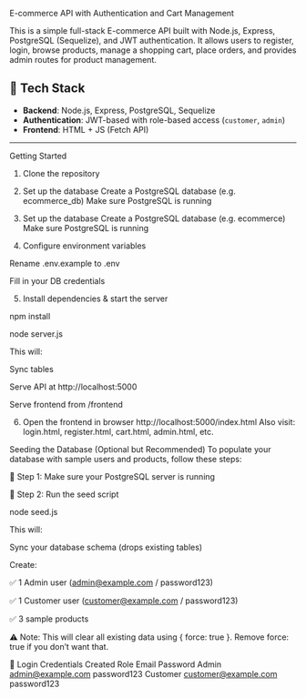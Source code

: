 E-commerce API with Authentication and Cart Management

This is a simple full-stack E-commerce API built with Node.js, Express, PostgreSQL (Sequelize), and JWT authentication. It allows users to register, login, browse products, manage a shopping cart, place orders, and provides admin routes for product management.


## 🧰 Tech Stack

- **Backend**: Node.js, Express, PostgreSQL, Sequelize
- **Authentication**: JWT-based with role-based access (`customer`, `admin`)
- **Frontend**: HTML + JS (Fetch API)

---

Getting Started

1. Clone the repository

2. Set up the database
  Create a PostgreSQL database (e.g. ecommerce_db)
  Make sure PostgreSQL is running

3. Set up the database
  Create a PostgreSQL database (e.g. ecommerce)
  Make sure PostgreSQL is running

4. Configure environment variables
   
  Rename .env.example to .env

  Fill in your DB credentials

5. Install dependencies & start the server

  npm install

  node server.js
  
This will:

Sync tables

Serve API at http://localhost:5000

Serve frontend from /frontend

6. Open the frontend in browser
  http://localhost:5000/index.html
  Also visit: login.html, register.html, cart.html, admin.html, etc.

Seeding the Database (Optional but Recommended)
To populate your database with sample users and products, follow these steps:

🔧 Step 1: Make sure your PostgreSQL server is running


🔧 Step 2: Run the seed script

  node seed.js
  
This will:

Sync your database schema (drops existing tables)

Create:

✅ 1 Admin user (admin@example.com / password123)

✅ 1 Customer user (customer@example.com / password123)

✅ 3 sample products

⚠️ Note: This will clear all existing data using { force: true }. Remove force: true if you don’t want that.

🔐 Login Credentials Created
Role	Email	Password
Admin	admin@example.com	password123
Customer	customer@example.com	password123




